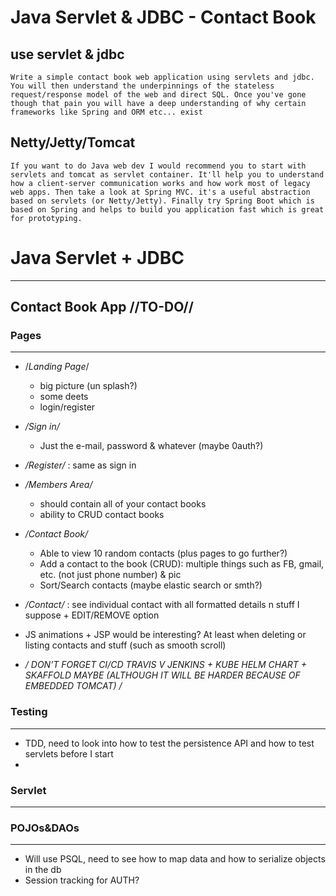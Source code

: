 # Java Servlet & JDBC - Contact Book

## use servlet & jdbc 

```
Write a simple contact book web application using servlets and jdbc. You will then understand the underpinnings of the stateless request/response model of the web and direct SQL. Once you've gone though that pain you will have a deep understanding of why certain frameworks like Spring and ORM etc... exist
```


##  Netty/Jetty/Tomcat
```
If you want to do Java web dev I would recommend you to start with servlets and tomcat as servlet container. It'll help you to understand how a client-server communication works and how work most of legacy web apps. Then take a look at Spring MVC. it's a useful abstraction based on servlets (or Netty/Jetty). Finally try Spring Boot which is based on Spring and helps to build you application fast which is great for prototyping.
```

# Java Servlet + JDBC
---

## Contact Book App //TO-DO//

### Pages
---

* /*Landing Page*/
	* big picture (un splash?)
	* some deets
	* login/register
* */Sign in/*
	* Just the e-mail, password & whatever (maybe 0auth?)
* */Register/* : same as sign in
* */Members Area/*
	* should contain all of your contact books
	* ability to CRUD contact books
* */Contact Book/*
	* Able to view 10 random contacts (plus pages to go further?)
	* Add a contact to the book (CRUD): multiple things such as FB, gmail, etc. (not just phone number) & pic
	*  Sort/Search contacts (maybe elastic search or smth?)
* */Contact/* : see individual contact with all formatted details n stuff I suppose + EDIT/REMOVE option

* JS animations + JSP would be interesting? At least when deleting or listing contacts and stuff (such as smooth scroll)
* */ _DON’T FORGET CI/CD  TRAVIS V JENKINS + KUBE HELM CHART + SKAFFOLD MAYBE (ALTHOUGH IT WILL BE HARDER BECAUSE OF EMBEDDED TOMCAT)_ /*

### Testing
---
* TDD, need to look into how to test the persistence API and how to test servlets before I start
* 

### Servlet
---


### POJOs&DAOs
---
* Will use PSQL, need to see how to map data and how to serialize objects in the db
* Session tracking for AUTH?


